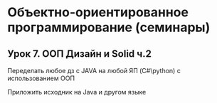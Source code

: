 # Объектно-ориентированное программирование (семинары)

## Урок 7. ООП Дизайн и Solid ч.2

Переделать любое дз с JAVA на любой ЯП (C#\python) с использованием ООП

Приложить исходник на Java и другом языке
